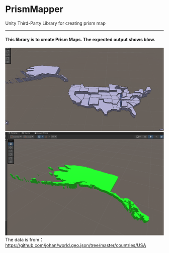 # PrismMapper


Unity Third-Party Library for creating prism map

-------------
#### This library is to create Prism Maps. The expected output shows blow.

![example_1](Examples/example_1.png "example_1")
![example_2](Examples/example_2.png "example_2")
The data is from：<https://github.com/johan/world.geo.json/tree/master/countries/USA>
